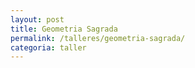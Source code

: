 ```yaml
---
layout: post
title: Geometria Sagrada
permalink: /talleres/geometria-sagrada/
categoria: taller
---
```

